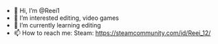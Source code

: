 - 👋 Hi, I’m @Reei1
- 👀 I’m interested editing, video games
- 🌱 I’m currently learning editing
- 📫 How to reach me: Steam: https://steamcommunity.com/id/Reei_12/

